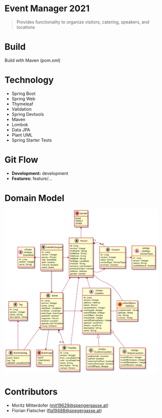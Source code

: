# Event Manager 2021
> Provides functionality to organize visitors, catering, speakers, and locations

# Build
Build with Maven (pom.xml)

# Technology
- Spring Boot
- Spring Web
- Thymeleaf
- Validation
- Spring Devtools
- Maven
- Lombok
- Data JPA
- Plant UML
- Spring Starter Tests

# Git Flow
- **Development:** development
- **Features:** feature/...

# Domain Model

![domain model](docs/diagrams/domain.svg)

# Contributors
- Moritz Mitterdofer (mit19629@spengergasse.at)
- Florian Flatscher (fla19488@spegergasse.at)
